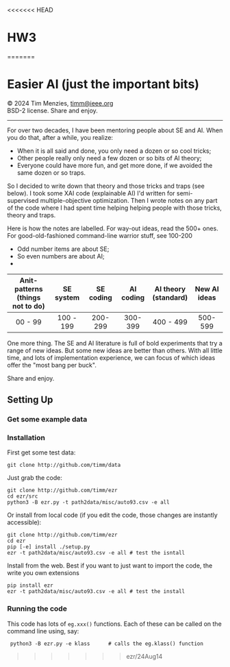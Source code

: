 <<<<<<< HEAD
# HW3
=======
# Easier  AI (just the important bits)


&copy; 2024 Tim Menzies, timm@ieee.org     
BSD-2 license. Share and enjoy.  

----------------------------------

For over two decades, I have been mentoring people about SE and AI.
When you do that, after a while, you realize:

- When it is all said and done, you only need  a dozen or so cool tricks;
- Other people really only need a  few dozen or so bits of AI theory;
- Everyone  could have more fun, and get more done, if we avoided
  the same dozen or so traps.

So I decided to write down that theory and those tricks and    traps
(see below).  I took some XAI code (explainable AI) I'd written for
semi-supervised multiple-objective optimization. Then I wrote notes
on any part of the code where  I had spent time helping helping
people with  those tricks, theory and traps.

Here is how the notes are labelled. For way-out ideas, read the 500+ ones.
For good-old-fashioned command-line warrior stuff, see 100-200

- Odd number items are about SE;
- So even numbers are about AI;
- 

|Anit-patterns<br>(things not to do) | SE system | SE coding | AI coding | AI theory<br>(standard) | New AI ideas| 
|:----------------------------------:|:---------:|:---------:|:---------:|:-----------------------:|:-----------:|
|00 - 99                             | 100 - 199 |  200-299  | 300-399   | 400 - 499               |  500-599    | 


One more thing.  The SE and AI literature is full of bold experiments
that try a range of new ideas.  But some new ideas are better than
others. With all little time, and lots of implementation experience,
we can focus of which  ideas offer the "most bang per buck".

Share and enjoy.

## Setting Up

### Get some example data

### Installation

First get some test data:

    git clone http://github.com/timm/data

Just grab the code:

    git clone http://github.com/timm/ezr
    cd ezr/src
    python3 -B ezr.py -t path2data/misc/auto93.csv -e all

Or install from local code (if you edit the code, those changes are
instantly accessible):

    git clone http://github.com/timm/ezr
    cd ezr
    pip [-e] install ./setup.py
    ezr -t path2data/misc/auto93.csv -e all # test the isntall

Install from the web. Best if you want to just want to import the code,
the write you own extensions

    pip install ezr
    ezr -t path2data/misc/auto93.csv -e all # test the install


###  Running the code 

This code has lots of
`eg.xxx()` functions. Each of these can be called on the command line
using, say:

     python3 -B ezr.py -e klass      # calls the eg.klass() function
>>>>>>> ezr/24Aug14
